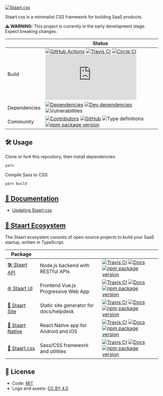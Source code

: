 [![Staart.css](https://raw.githubusercontent.com/staart/staart.js.org/master/assets/svg/css.svg?sanitize=true)](https://staart.js.org/css)

Staart.css is a minimalist CSS framework for building SaaS products.

**⚠️ WARNING:** This project is currently in the early development stage. Expect breaking changes.

|  | Status |
| - | - |
| Build | [![GitHub Actions](https://github.com/staart/css/workflows/Node%20CI/badge.svg)](https://github.com/staart/css/actions) [![Travis CI](https://img.shields.io/travis/staart/css?label=Travis%20CI)](https://travis-ci.org/staart/css) [![Circle CI](https://img.shields.io/circleci/build/github/staart/css?label=Circle%20CI)](https://circleci.com/gh/staart/css) [![Azure Pipelines](https://dev.azure.com/staart/css/_apis/build/status/staart.css?branchName=master)](https://dev.azure.com/staart/css/_build/latest?branchName=master) |
| Dependencies | [![Dependencies](https://img.shields.io/david/staart/css.svg)](https://david-dm.org/staart/css) [![Dev dependencies](https://img.shields.io/david/dev/staart/css.svg)](https://david-dm.org/staart/css) ![Vulnerabilities](https://img.shields.io/snyk/vulnerabilities/github/staart/css.svg) |
| Community | [![Contributors](https://img.shields.io/github/contributors/staart/css.svg)](https://github.com/staart/css/graphs/contributors) [![GitHub](https://img.shields.io/github/license/staart/css.svg)](https://github.com/staart/css/blob/master/LICENSE) ![Type definitions](https://img.shields.io/badge/types-TypeScript-blue.svg) [![npm package version](https://img.shields.io/npm/v/@staart/css)](https://www.npmjs.com/package/@staart/css) |

## 🛠 Usage

Clone or fork this repository, then install dependencies:

```bash
yarn
```

Compile Sass to CSS:

```bash
yarn build
```

## [📝 Documentation](https://staart.js.org/css)

- [Updating Staart.css](https://staart.js.org/css/update)

## [🏁 Staart Ecosystem](https://staart.js.org)

The Staart ecosystem consists of open-source projects to build your SaaS startup, written in TypeScript.

| Package |  |  |
| - | - | - |
| [🛠️ Staart API](https://github.com/staart/api) | Node.js backend with RESTful APIs | [![Travis CI](https://img.shields.io/travis/staart/api)](https://travis-ci.org/staart/api) [![Docs](https://img.shields.io/endpoint?url=https%3A%2F%2Fstaart.js.org%2Fshield-schema%2Fapi.json)](https://staart.js.org/api) [![npm package version](https://img.shields.io/npm/v/@staart/manager)](https://www.npmjs.com/package/@staart/manager) |
| [🌐 Staart UI](https://github.com/staart/ui) | Frontend Vue.js Progressive Web App | [![Travis CI](https://img.shields.io/travis/staart/ui)](https://travis-ci.org/staart/ui) [![Docs](https://img.shields.io/endpoint?url=https%3A%2F%2Fstaart.js.org%2Fshield-schema%2Fui.json)](https://staart.js.org/ui) [![npm package version](https://img.shields.io/npm/v/@staart/ui)](https://www.npmjs.com/package/@staart/ui) |
| [📑 Staart Site](https://github.com/staart/site) | Static site generator for docs/helpdesk | [![Travis CI](https://img.shields.io/travis/staart/site)](https://travis-ci.org/staart/site) [![Docs](https://img.shields.io/endpoint?url=https%3A%2F%2Fstaart.js.org%2Fshield-schema%2Fsite.json)](https://staart.js.org/site) [![npm package version](https://img.shields.io/npm/v/@staart/site)](https://www.npmjs.com/package/@staart/site) |
| [📱 Staart Native](https://github.com/staart/native) | React Native app for Android and iOS | [![Travis CI](https://img.shields.io/travis/staart/native)](https://travis-ci.org/staart/native) [![Docs](https://img.shields.io/endpoint?url=https%3A%2F%2Fstaart.js.org%2Fshield-schema%2Fnative.json)](https://staart.js.org/native) [![npm package version](https://img.shields.io/npm/v/@staart/native)](https://www.npmjs.com/package/@staart/native) |
| [🎨 Staart.css](https://github.com/staart/css) | Sass/CSS framework and utilities | [![Travis CI](https://img.shields.io/travis/staart/css)](https://travis-ci.org/staart/css) [![Docs](https://img.shields.io/endpoint?url=https%3A%2F%2Fstaart.js.org%2Fshield-schema%2Fcss.json)](https://staart.js.org/css) [![npm package version](https://img.shields.io/npm/v/@staart/css)](https://www.npmjs.com/package/@staart/css) |

## 📄 License

- Code: [MIT](https://github.com/o15y/staart-native/blob/master/LICENSE)
- Logo and assets: [CC BY 4.0](https://creativecommons.org/licenses/by/4.0/)
